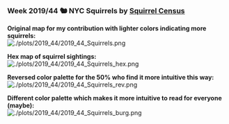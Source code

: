 ### Week 2019/44 🐿️ NYC Squirrels by [Squirrel Census](https://data.cityofnewyork.us/Environment/2018-Central-Park-Squirrel-Census-Squirrel-Data/vfnx-vebw)
**Original map for my contribution with lighter colors indicating more squirrels:**
<br>
![./plots/2019_44/2019_44_Squirrels.png](https://github.com/Z3tt/TidyTuesday/blob/master/plots/2019_44/2019_44_Squirrels.png)

**Hex map of squirrel sightings:**
<br>
![./plots/2019_44/2019_44_Squirrels_hex.png](https://github.com/Z3tt/TidyTuesday/blob/master/plots/2019_44/2019_44_Squirrels_hex.png)

**Reversed color palette for the 50% who find it more intuitive this way:**
<br>
![./plots/2019_44/2019_44_Squirrels_rev.png](https://github.com/Z3tt/TidyTuesday/blob/master/plots/2019_44/2019_44_Squirrels_rev.png)

**Different color palette which makes it more intuitive to read for everyone (maybe):**
<br>
![./plots/2019_44/2019_44_Squirrels_burg.png](https://github.com/Z3tt/TidyTuesday/blob/master/plots/2019_44/2019_44_Squirrels_burg.png)
